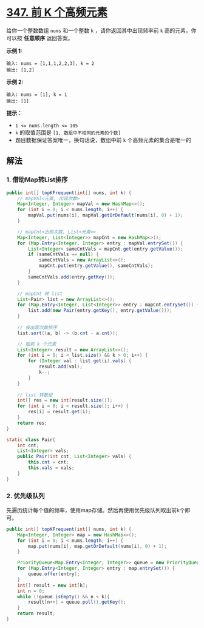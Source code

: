 # [347. 前 K 个高频元素](https://leetcode.cn/problems/top-k-frequent-elements/)

给你一个整数数组 `nums` 和一个整数 `k` ，请你返回其中出现频率前 `k` 高的元素。你可以按 **任意顺序** 返回答案。

**示例 1:**

```
输入: nums = [1,1,1,2,2,3], k = 2
输出: [1,2]
```

**示例 2:**

```
输入: nums = [1], k = 1
输出: [1]
```

**提示：**

- `1 <= nums.length <= 105`
- `k` 的取值范围是 `[1, 数组中不相同的元素的个数]`
- 题目数据保证答案唯一，换句话说，数组中前 `k` 个高频元素的集合是唯一的

##  解法

### 1. 借助Map转List排序

```java
public int[] topKFrequent(int[] nums, int k) {
    // mapVal<元素, 出现次数>
    Map<Integer, Integer> mapVal = new HashMap<>();
    for (int i = 0; i < nums.length; i++) {
        mapVal.put(nums[i], mapVal.getOrDefault(nums[i], 0) + 1);
    }

    // mapCnt<出现次数, List<元素>>
    Map<Integer, List<Integer>> mapCnt = new HashMap<>();
    for (Map.Entry<Integer, Integer> entry : mapVal.entrySet()) {
        List<Integer> sameCntVals = mapCnt.get(entry.getValue());
        if (sameCntVals == null) {
            sameCntVals = new ArrayList<>();
            mapCnt.put(entry.getValue(), sameCntVals);
        }
        sameCntVals.add(entry.getKey());
    }

    // mapCnt 转 list
    List<Pair> list = new ArrayList<>();
    for (Map.Entry<Integer, List<Integer>> entry : mapCnt.entrySet()) {
        list.add(new Pair(entry.getKey(), entry.getValue()));
    }
    
    // 按出现次数排序
    list.sort((a, b) -> (b.cnt - a.cnt));

    // 取前 k 个元素
    List<Integer> result = new ArrayList<>();
    for (int i = 0; i < list.size() && k > 0; i++) {
        for (Integer val : list.get(i).vals) {
            result.add(val);
            k--;
        }
    }
    
    // list 转数组
    int[] res = new int[result.size()];
    for (int i = 0; i < result.size(); i++) {
        res[i] = result.get(i);
    }
    return res;
}

static class Pair{
    int cnt;
    List<Integer> vals;
    public Pair(int cnt, List<Integer> vals) {
        this.cnt = cnt;
        this.vals = vals;
    }
}
```

### 2. 优先级队列

先遍历统计每个值的频率，使用map存储。然后再使用优先级队列取出前k个即可。

```java
public int[] topKFrequent(int[] nums, int k) {
    Map<Integer, Integer> map = new HashMap<>();
    for (int i = 0; i < nums.length; i++) {
        map.put(nums[i], map.getOrDefault(nums[i], 0) + 1);
    }

    PriorityQueue<Map.Entry<Integer, Integer>> queue = new PriorityQueue<>((o1, o2) -> o2.getValue() - o1.getValue());
    for (Map.Entry<Integer, Integer> entry : map.entrySet()) {
        queue.offer(entry);
    }
    int[] result = new int[k];
    int n = 0;
    while (!queue.isEmpty() && n < k){
        result[n++] = queue.poll().getKey();
    }
    return result;
}
```

